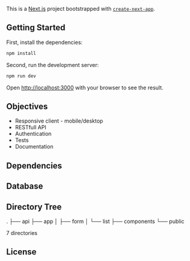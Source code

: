 This is a [Next.js](https://nextjs.org) project bootstrapped with [`create-next-app`](https://nextjs.org/docs/app/api-reference/cli/create-next-app).

## Getting Started

First, install the dependencies:

```bash
npm install
```

Second, run the development server:

```bash
npm run dev
```

Open [http://localhost:3000](http://localhost:3000) with your browser to see the result.

## Objectives

* Responsive client - mobile/desktop
* RESTfull API
* Authentication
* Tests
* Documentation

## Dependencies

## Database

## Directory Tree
.
├── api
├── app
│   ├── form
│   └── list
├── components
└── public

7 directories

## License
